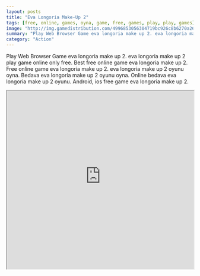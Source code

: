 ```yaml
---
layout: posts
title: "Eva Longoria Make-Up 2"
tags: [free, online, games, oyna, game, free, games, play, play, games]
image: "http://img.gamedistribution.com/4996853056304719bc926c8b6270a26d.jpg"
summary: "Play Web Browser Game eva longoria make up 2. eva longoria make up 2 play game online only free. Best free online game eva longoria make up 2. Free online game eva longoria make up 2. eva longoria make up 2 oyunu oyna. Bedava eva longoria make up 2 oyunu oyna. Online bedava eva longoria make up 2 oyunu. Android, ios free game eva longoria make up 2."
category: "Action"
---
```


Play Web Browser Game eva longoria make up 2. eva longoria make up 2 play game online only free. Best free online game eva longoria make up 2. Free online game eva longoria make up 2. eva longoria make up 2 oyunu oyna. Bedava eva longoria make up 2 oyunu oyna. Online bedava eva longoria make up 2 oyunu. Android, ios free game eva longoria make up 2.

<iframe width="100%" height="480px;" src="http://flash.gamedistribution.com?game=4996853056304719bc926c8b6270a26d"></iframe>